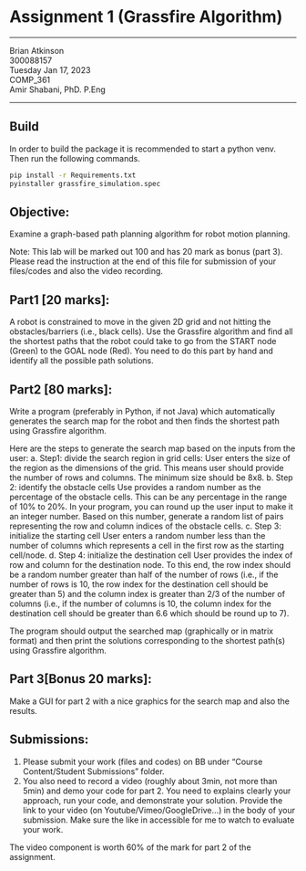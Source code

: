# Assignment 1 (Grassfire Algorithm)

---
Brian Atkinson <br>
300088157 <br>
Tuesday Jan 17, 2023 <br>
COMP_361 <br>
Amir Shabani, PhD. P.Eng

---
## Build
In order to build the package it is recommended to start a python venv. Then run the following commands.
```bash
pip install -r Requirements.txt
pyinstaller grassfire_simulation.spec
```

## Objective: 
Examine a graph-based path planning algorithm for robot motion planning. 

Note: This lab will be marked out 100 and has 20 mark as bonus (part 3). Please read the instruction at the end of this file for submission of your files/codes and also the video recording. 

## Part1 [20 marks]: 
A robot is constrained to move in the given 2D grid and not hitting the obstacles/barriers (i.e., black cells). Use the Grassfire algorithm and find all the shortest paths that the robot could take to go from the START node (Green) to the GOAL node (Red). 
You need to do this part by hand and identify all the possible path solutions.

## Part2 [80 marks]: 
Write a program (preferably in Python, if not Java) which automatically generates the search map for the robot and then finds the shortest path using Grassfire algorithm. 

Here are the steps to generate the search map based on the inputs from the user:
a.	Step1: divide the search region in grid cells: 
User enters the size of the region as the dimensions of the grid. This means user should provide the number of rows and columns. The minimum size should be 8x8.
b.	Step 2: identify the obstacle cells
Use provides a random number as the percentage of the obstacle cells. This can be any percentage in the range of 10% to 20%. In your program, you can round up the user input to make it an integer number. Based on this number, generate a random list of pairs representing the row and column indices of the obstacle cells.
c.	Step 3: initialize the starting cell
User enters a random number less than the number of columns which represents a cell in the first row as the starting cell/node.
d.	Step 4: initialize the destination cell
User provides the index of row and column for the destination node. To this end, the row index should be a random number greater than half of the number of rows (i.e., if the number of rows is 10, the row index for the destination cell should be greater than 5) and the column index is greater than 2/3 of the number of columns (i.e., if the number of columns is 10, the column index for the destination cell should be greater than 6.6 which should be round up to 7).


The program should output the searched map (graphically or in matrix format) and then print the solutions corresponding to the shortest path(s) using Grassfire algorithm.

## Part 3[Bonus 20 marks]: 
Make a GUI for part 2 with a nice graphics for the search map and also the results. 



## Submissions:

1.	Please submit your work (files and codes) on BB under “Course Content/Student Submissions” folder. 
2.	You also need to record a video (roughly about 3min, not more than 5min) and demo your code for part 2. 
You need to explains clearly your approach, run your code, and demonstrate your solution. Provide the link to your video (on Youtube/Vimeo/GoogleDrive…) in the body of your submission. Make sure the like in accessible for me to watch to evaluate your work.

The video component is worth 60% of the mark for part 2 of the assignment.


